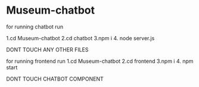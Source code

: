 # Museum-chatbot


for running chatbot 
run    

1.cd Museum-chatbot
2.cd chatbot
3.npm i
4. node server.js

DONT TOUCH ANY OTHER FILES


for running frontend run
1.cd Museum-chatbot
2.cd frontend
3.npm i
4. npm start


DONT TOUCH CHATBOT COMPONENT